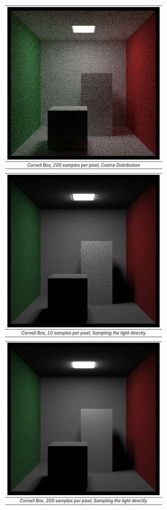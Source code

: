 | ![](examples/cornell_box.png)|
|:--:| 
| *Cornell Box, 200 samples per pixel, Cosine Distribution* |

| ![](examples/cornell_box_light_10.png)|
|:--:| 
| *Cornell Box, 10 samples per pixel, Sampling the light directly* |

| ![](examples/cornell_box_light_200.png)|
|:--:| 
| *Cornell Box, 200 samples per pixel, Sampling the light directly*|
